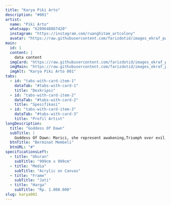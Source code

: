 ```yaml
---
title: "Karya Piki Arto"
description: "#001"
artist:
  name: "Piki Arto"
  whatsapp: "6289648867420"
  instagram: "https://instagram.com/ruanghitam_artcolony"
  avatar: "https://raw.githubusercontent.com/farizdotid/images_ekraf_pwk/main/subsektor_senirupa/om_pikoy.jpg"
main:
  id: 1
  content: |
    data content
  imgCard: "https://raw.githubusercontent.com/farizdotid/images_ekraf_pwk/main/purwarupa/compressed/057_piki.jpg"
  imgMain: "https://raw.githubusercontent.com/farizdotid/images_ekraf_pwk/main/purwarupa/compressed/057_piki.jpg"
  imgAlt: "Karya Piki Arto 001"
tabs:
  - id: "tabs-with-card-item-1"
    dataTab: "#tabs-with-card-1"
    title: "Deskripsi"
  - id: "tabs-with-card-item-2"
    dataTab: "#tabs-with-card-2"
    title: "Spesifikasi"
  - id: "tabs-with-card-item-3"
    dataTab: "#tabs-with-card-3"
    title: "Profil Artist"
longDescription:
  title: "Goddess Of Dawn"
  subTitle: |
    Goddess Of Dawn: Marici, she represent awakening,Triumph over evil,and victory inthe face of extreme hardship. She Is depicted as the goddess of dawn or light, a healer, or the one who seems enligtenment of all beings.
  btnTitle: "Berminat Membeli"
  btnURL: "#"
specificationsLeft:
  - title: "Ukuran"
    subTitle: "999cm x 999cm"
  - title: "Media"
    subTitle: "Acrylic on Canvas"
  - title: "Frame"
    subTitle: "Jati"
  - title: "Harga"
    subTitle: "Rp. 1.000.000"
slug: karya001  
---
```

